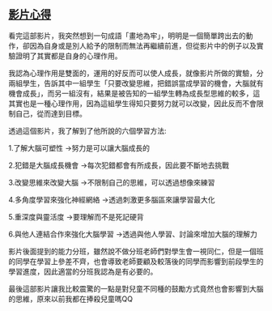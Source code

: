 ## [影片心得](https://www.youtube.com/watch?v=DgbSc6Ys710)

看完這部影片，我突然想到一句成語「畫地為牢」，明明是一個簡單跨出去的動作，卻因為自身或是別人給予的限制而無法再繼續前進，但從影片中的例子以及實驗證明了其實都是自身的心理作用。

我認為心理作用是雙面的，運用的好反而可以使人成長，就像影片所做的實驗，分兩組學生，告訴其中一組學生「只要改變思維，把錯誤當成學習的機會，大腦就有機會成長」，而另一組沒有，結果是被告知的一組學生轉為成長型思維的較多，這其實也是一種心理作用，因為這組學生得知只要努力就可以改變，因此反而不會限制自己，從而達到目標。

透過這個影片，我了解到了他所說的六個學習方法:

1.了解大腦可塑性 ->努力是可以讓大腦成長的

2.犯錯是大腦成長機會 ->每次犯錯都會有所成長，因此要不斷地去挑戰

3.改變思維來改變大腦 ->不限制自己的思維，可以透過想像來練習

4.多角度學習來強化神經網絡 ->透過刺激更多腦區來讓學習最大化

5.重深度與靈活度 ->要理解而不是死記硬背

6.與他人連結合作來強化大腦學習 ->透過與他人學習、討論來增加大腦的理解力

影片後面提到的能力分班，雖然說不做分班老師們對學生會一視同仁，但是一個班的同學在學習上參差不齊，也會導致老師要顧及較落後的同學而影響到前段學生的學習進度，因此適當的分班我認為是有必要的。

最後這部影片讓我比較震驚的一點是對兒童不同種的鼓勵方式竟然也會影響到大腦的思維，原來以前我都在捧殺兒童嗎QQ